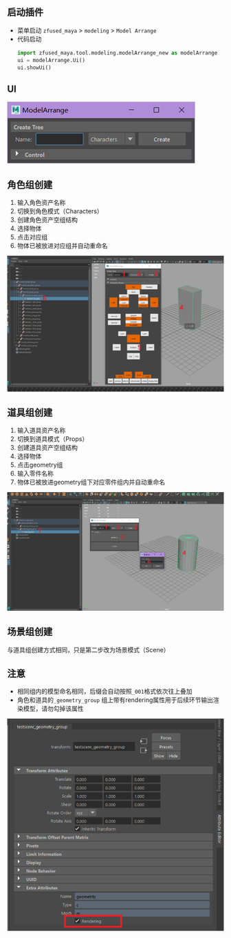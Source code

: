 ## 启动插件
- 菜单启动 
    `zfused_maya` > `modeling` > `Model Arrange`
- 代码启动
    ```python
    import zfused_maya.tool.modeling.modelArrange_new as modelArrange
    ui = modelArrange.Ui()
    ui.showUi()
    ```

## UI
![](outsource/../../../images/modeling/ModelArrange/modelarrange.png)

## 角色组创建

1. 输入角色资产名称
2. 切换到角色模式（Characters）
3. 创建角色资产空组结构
4. 选择物体
5. 点击对应组
6. 物体已被放进对应组并自动重命名

![](outsource/../../../images/modeling/ModelArrange/chargroup.png)

## 道具组创建

1. 输入道具资产名称
2. 切换到道具模式（Props）
3. 创建道具资产空组结构
4. 选择物体
5. 点击geometry组
6. 输入零件名称
7. 物体已被放进geometry组下对应零件组内并自动重命名

![](outsource/../../../images/modeling/ModelArrange/propgroup.png)

## 场景组创建
与道具组创建方式相同，只是第二步改为场景模式（Scene）

## 注意
- 相同组内的模型命名相同，后缀会自动按照`_001`格式依次往上叠加
- 角色和道具的`_geometry_group` 组上带有rendering属性用于后续环节输出渲染模型，请勿勾掉该属性

![](outsource/../../../images/modeling/ModelArrange/rendering.png)
